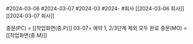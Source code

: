 #2024-03-06 
#2024-03-07 
#2024-03 
#2024- 
#회사 
[[2024-03-06 회사]]
[[2024-03-07 회사]]

중문(PC) = [[작업화면(중.P)]] 03-07= 예약 1, 2/3단계 제외 모두 완료
중문(MO) = [[작업화면(중.M)]]

